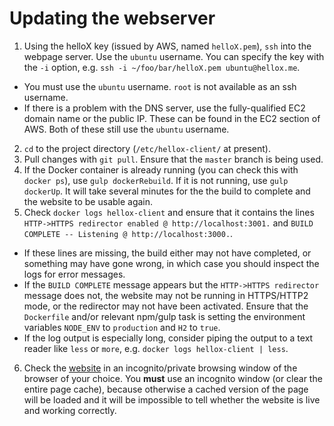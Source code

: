 # Updating the webserver

1. Using the helloX key (issued by AWS, named `helloX.pem`), `ssh` into the webpage server. Use the `ubuntu` username. You can specify the key with the `-i` option, e.g. `ssh -i ~/foo/bar/helloX.pem ubuntu@hellox.me`.
  * You must use the `ubuntu` username. `root` is not available as an ssh username.
  * If there is a problem with the DNS server, use the fully-qualified EC2 domain name or the public IP. These can be found in the EC2 section of AWS. Both of these still use the `ubuntu` username.
2. `cd` to the project directory (`/etc/hellox-client/` at present).
3. Pull changes with `git pull`. Ensure that the `master` branch is being used.
4. If the Docker container is already running (you can check this with `docker ps`), use `gulp dockerRebuild`. If it is not running, use `gulp dockerUp`. It will take several minutes for the the build to complete and the website to be usable again.
5. Check `docker logs hellox-client` and ensure that it contains the lines `HTTP->HTTPS redirector enabled @ http://localhost:3001.` and `BUILD COMPLETE -- Listening @ http://localhost:3000.`.
  * If these lines are missing, the build either may not have completed, or something may have gone wrong, in which case you should inspect the logs for error messages.
  * If the `BUILD COMPLETE` message appears but the `HTTP->HTTPS redirector` message does not, the website may not be running in HTTPS/HTTP2 mode, or the redirector may not have been activated. Ensure that the `Dockerfile` and/or relevant npm/gulp task is setting the environment variables `NODE_ENV` to `production` and `H2` to `true`.
  * If the log output is especially long, consider piping the output to a text reader like `less` or `more`, e.g. `docker logs hellox-client | less`.
6. Check the [website](https://hellox.me) in an incognito/private browsing window of the browser of your choice. You **must** use an incognito window (or clear the entire page cache), because otherwise a cached version of the page will be loaded and it will be impossible to tell whether the website is live and working correctly.
